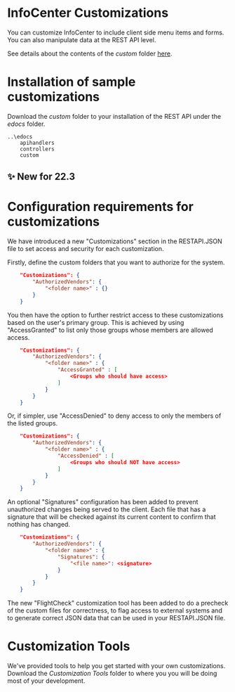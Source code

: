 # InfoCenter Customizations
You can customize InfoCenter to include client side menu items and forms. You can also manipulate data at the REST API level.

See details about the contents of the *custom* folder [here](./custom/).

# Installation of sample customizations
Download the *custom* folder to your installation of the REST API under the *edocs* folder.
```
..\edocs
    apihandlers
    controllers
    custom
```


## :sparkles: **New for 22.3**
# Configuration requirements for customizations

We have introduced a new "Customizations" section in the RESTAPI.JSON file to set access and security for each customization.

Firstly, define the custom folders that you want to authorize for the system.

```JSON
    "Customizations": {
        "AuthorizedVendors": {
            "<folder name>" : {}
        }
    }
```

You then have the option to further restrict access to these customizations based on the user's primary group. This is achieved by using "AccessGranted" to list only those groups whose members are allowed access.

```JSON
    "Customizations": {
        "AuthorizedVendors": {
            "<folder name>" : {
                "AccessGranted" : [
                    <Groups who should have access>
                ]
            }
        }
    }
```

Or, if simpler, use "AccessDenied" to deny access to only the members of the listed groups.

```JSON
    "Customizations": {
        "AuthorizedVendors": {
            "<folder name>" : {
                "AccessDenied" : [
                    <Groups who should NOT have access>
                ]
            }
        }
    }
```

An optional "Signatures" configuration has been added to prevent unauthorized changes being served to the client. Each file that has a signature that will be checked against its current content to confirm that nothing has changed.

```JSON
    "Customizations": {
        "AuthorizedVendors": {
            "<folder name>" : {
                "Signatures": {
                    "<file name>": <signature>
                }
            }
        }
    }
```

The new "FlightCheck" customization tool has been added to do a precheck of the custom files for correctness, to flag access to external systems and to generate correct JSON data that can be used in your RESTAPI.JSON file.

# Customization Tools
We've provided tools to help you get started with your own customizations. Download the *Customization Tools* folder to where you you will be doing most of your development.